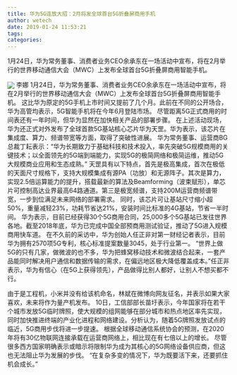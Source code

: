 ```yaml
---
title: 华为5G连放大招：2月将发全球首台5G折叠屏商用手机
author: wetech
date: 2019-01-24 11:53:21
tags: 
categories: 
---
```

1月24日，华为常务董事、消费者业务CEO余承东在一场活动中宣布，将在2月举行的世界移动通信大会（MWC）上发布全球首台5G折叠屏商用智能手机。
<!-- more -->
<img align="center" border="0" src="https://imgcdn.yicai.com/uppics/images/2019/01/270cf18c5f5002a94dd13edcc639152c.jpg" />
李娜
1月24日，华为常务董事、消费者业务CEO余承东在一场活动中宣布，将在2月举行的世界移动通信大会（MWC）上发布全球首台5G折叠屏商用智能手机。
这比华为原定的5G手机上市时间又提前了几个月。此前在不同的公开场合，华为高管均表示，5G智能手机将在今年6月登陆市场。
尽管距离5G正式商用的时间表还有一年时间，但华为显然在加快相关产品的部署步骤。
在上述活动现场，华为还正式对外发布了全球首款5G基站核心芯片华为天罡。华为表示，该芯片在集成度、算力、频谱带宽等方面，取得了突破性进展。
华为常务董事、运营商BG总裁丁耘表示：“华为长期致力于基础科技和技术投入，率先突破5G规模商用的关键技术；以全面领先的5G端到端能力，实现5G的极简网络和极简运维，推动5G大规模商业应用和生态成熟。”
天罡具有以下特点，首先是极高集成，首次在极低的天面尺寸规格下，支持大规模集成有源PA（功放）和无源阵子。其次是算力，实现2.5倍运算能力的提升，搭载最新的算法及Beamforming（波束赋形），单芯片可控制高达业界最高64路通道。第三是极宽频谱，支持200M运营商频谱带宽，一步到位满足未来网络的部署需求。
同时，该芯片可让基站尺寸缩小超50%，重量减轻23%，功耗节省达21%，安装时间比标准的4G基站，节省一半时间。
华为表示，目前已经获得30个5G商用合同，25,000多个5G基站已发往世界各地。截至2018年底，华为已完成中国全部预商用测试验证，推动了5G进入规模商用快车道。
在不久前的采访中，华为创始人任正非对第一财经记者表示，目前华为拥有2570项5G专利，核心标准提案数量3045，处于行业第一。
“世界上做5G的只有几家，做微波的也不多，华为把蜂窝移动技术和微波结合起来，一套产品能同时解决用户通信和数据传输的需求，在偏远地区极大降低覆盖成本。”任正非表示，华为有信心（在5G上获得领先），产品做得比别人都好，让别人不想买都不行。
 
 
由于是工程机，小米并没有给该机命名，林斌在微博向网友征名，并表示如果大家喜欢，未来将作为量产机发布。
10日，工信部部长苗圩表示，今年国家将在若干个城市发放5G临时牌照，使大规模的组网能够在部分城市和热点地区率先实现，同时加快推进终端的产业化进程和网络建设。分析认为，随着5G牌照发放试点的临近，5G商用步伐将进一步提速。
根据全球移动通信系统协会的预测，在2020年将有30亿物联网连接承载在运营商网络上，相比现在有七倍以上的增长。
尽管很多西方国家明确表示或暗示将限制华为成为其核心的5G网络设备供应商，但这也无法阻止华为发展的步伐。
“在复杂多变的情况下，华为既要活下来，还要抓住机会成长。”
